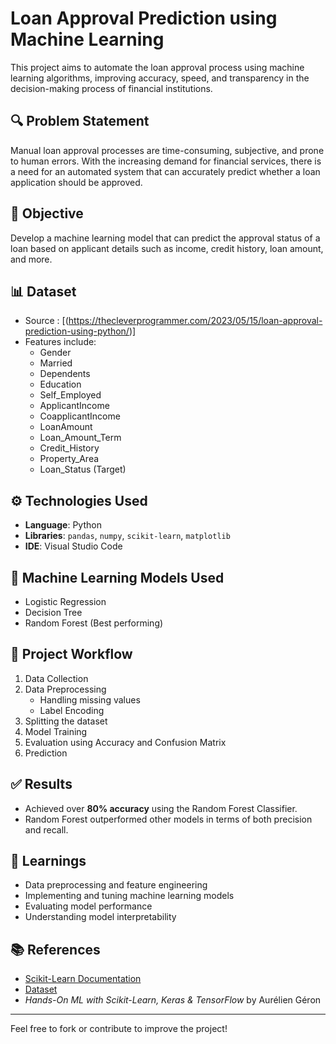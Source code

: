 # Loan Approval Prediction using Machine Learning

This project aims to automate the loan approval process using machine learning algorithms, improving accuracy, speed, and transparency in the decision-making process of financial institutions.

## 🔍 Problem Statement

Manual loan approval processes are time-consuming, subjective, and prone to human errors. With the increasing demand for financial services, there is a need for an automated system that can accurately predict whether a loan application should be approved.

## 🎯 Objective

Develop a machine learning model that can predict the approval status of a loan based on applicant details such as income, credit history, loan amount, and more.

## 📊 Dataset

- Source : [(https://thecleverprogrammer.com/2023/05/15/loan-approval-prediction-using-python/)]
- Features include:
  - Gender
  - Married
  - Dependents
  - Education
  - Self_Employed
  - ApplicantIncome
  - CoapplicantIncome
  - LoanAmount
  - Loan_Amount_Term
  - Credit_History
  - Property_Area
  - Loan_Status (Target)

## ⚙️ Technologies Used

- **Language**: Python
- **Libraries**: `pandas`, `numpy`, `scikit-learn`, `matplotlib`
- **IDE**: Visual Studio Code

## 🚀 Machine Learning Models Used

- Logistic Regression
- Decision Tree
- Random Forest (Best performing)

## 🔧 Project Workflow

1. Data Collection
2. Data Preprocessing
   - Handling missing values
   - Label Encoding
3. Splitting the dataset
4. Model Training
5. Evaluation using Accuracy and Confusion Matrix
6. Prediction

## ✅ Results

- Achieved over **80% accuracy** using the Random Forest Classifier.
- Random Forest outperformed other models in terms of both precision and recall.


## 🧠 Learnings

- Data preprocessing and feature engineering
- Implementing and tuning machine learning models
- Evaluating model performance
- Understanding model interpretability

## 📚 References

- [Scikit-Learn Documentation](https://scikit-learn.org/)
- [Dataset](https://thecleverprogrammer.com/2023/05/15/)
- *Hands-On ML with Scikit-Learn, Keras & TensorFlow* by Aurélien Géron

---

Feel free to fork or contribute to improve the project!

